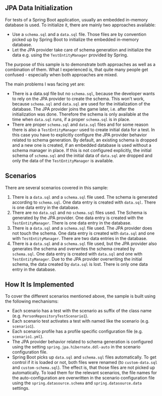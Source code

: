 ## JPA Data Initialization

For tests of a Spring Boot application, usually an embedded in-memory database is used.
To initialize it, there are mainly two approaches available:

* Use a `schema.sql` and a `data.sql` file.
Those files are by convention picked up by Spring Boot to initialize the embedded in-memory database.
* Let the JPA provider take care of schema generation and initialize the data e.g. using the `TestEntityManager` provided by Spring.

The purpose of this sample is to demonstrate both approaches as well as a combination of them.
What I experienced is, that quite many people get confused - especially when both approaches are mixed.

The main problems I was facing yet are:

* There is a data.sql file but no `schema.sql`, because the developer wants to rely on the JPA provider to create the schema.
This won't work, because `schema.sql` and `data.sql` are used for the initialization of the database.
The JPA provider joins the game later, i.e. after the initialization was done.
Therefore the schema is only available at the time when `data.sql` runs, if a proper `schema.sql` is in place.
* There are proper `schema.sql` and `data.sql` files and for some reason there is also a `TestEntityManager` used to create initial data for a test.
In this case you have to explicitly configure the JPA provider behavior related to schema generation.
By default, an existing schema is dropped and a new one is created, if an embedded database is used without a schema manager in place.
If this is not configured explicitly, the initial schema of `schema.sql` and the initial data of `data.sql` are dropped and only the data of the `TestEntityManager` is available.

## Scenarios

There are several scenarios covered in this sample:

1. There is a `data.sql` and a `schema.sql` file used.
The schema is generated according to `schema.sql`.
One data entry is created with `data.sql`.
There is one data entry in the database.
2. There are no `data.sql` and no `schema.sql` files used.
The Schema is generated by the JPA provider.
One data entry is created with the `TestEntityManager`.
There is one data entry in the database.
3. There is a `data.sql` and a `schema.sql` file used.
The JPA provider does not touch the schema.
One data entry is created with `data.sql` and one with `TestEntityManager`.
There are two data entries in the database.
4. There is a `data.sql` and a `schema.sql` file used, but the JPA provider also generates the schema and overwrites the schema created by `schema.sql`.
One data entry is created with `data.sql` and one with `TestEntityManager`.
Due to the JPA provider overwriting the initial schema, the data created by `data.sql` is lost.
There is only one data entry in the database.

## How It Is Implemented

To cover the different scenarios mentioned above, the sample is built using the following mechanisms:

* Each scenario has a test with the scenario as suffix of the class name (e.g. `PersonRepositoryTestScenario1`).
* Each scenario test activates a test with named like the scenario (e.g. `scenario1`).
* Each scenario profile has a profile specific configuration file (e.g. `scenario1.yml`). 
* The JPA provider behavior related to schema generation is configured using the setting `spring.jpa.hibernate.ddl-auto` in the scenario configuration file.
* Spring Boot picks up `data.sql` and `schema.sql` files automatically.
To get control if it is loaded or not, both files were renamed (to `custom-data.sql` and `custom-schema.sql`).
The effect is, that those files are not picked up automatically.
To load them for the relevant scenarios, the file names for the auto-configuration are overwritten in the scenario configuration file using the `spring.datasource.schema` and `spring.datasource.data` settings.